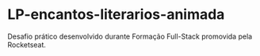 # LP-encantos-literarios-animada
Desafio prático desenvolvido durante Formação Full-Stack promovida pela Rocketseat.
